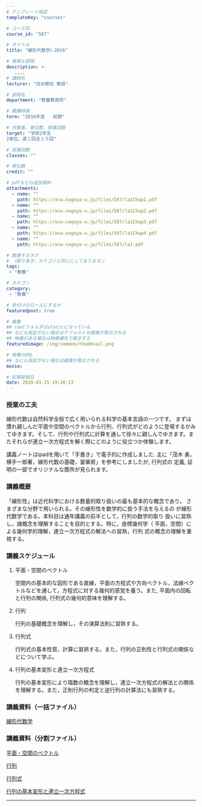 ```yaml
---
# テンプレート指定
templateKey: "courses"

# コースID
course_id: "587"

# タイトル
title: "線形代数学Ⅰ-2016"

# 簡単な説明
description: >-
   ....
# 講師名
lecturer: "白水徹也 教授"

# 部局名
department: "教養教育院"

# 開講時限
term: "2016年度	前期"

# 対象者、単位数、授業回数
target: "学部2年生
2単位、週１回全１５回"

# 授業回数
classes: ""

# 単位数
credit: ""

# pdfなどの追加資料
attachments:
  - name: "" 
    path: https://ocw.nagoya-u.jp/files/587/la1Chap1.pdf
  - name: "" 
    path: https://ocw.nagoya-u.jp/files/587/la1Chap2.pdf
  - name: "" 
    path: https://ocw.nagoya-u.jp/files/587/la1Chap3.pdf
  - name: "" 
    path: https://ocw.nagoya-u.jp/files/587/la1Chap4.pdf
  - name: "" 
    path: https://ocw.nagoya-u.jp/files/587/la1.pdf

# 関連するタグ
# （取り急ぎ、カテゴリと同じにしてあります。）
tags:
 - "教養"

# カテゴリ
category:
 - "教養"

# 色付けのロールにするか
featuredpost: true

# 画像
## rootフォルダはstaticになっている
## なにも指定がない場合はデフォルトの画像が表示される
## 映像がある場合は映像優先で表示する
featuredimage: /img/common/thumbnail.png

# 映像のURL
## なにも指定がない場合は画像が表示される
movie: 

# 記事投稿日
date: 2020-03-25 19:20:13
---
```





### 授業の工夫

線形代数は自然科学全般で広く用いられる科学の基本言語の一つです。 まずは慣れ親しんだ平面や空間のベクトルから行列、行列式がどのように登場するかみてゆきます。そして、行列や行列式に計算を通して徐々に親しんでゆきます。またそれらが連立一次方程式を解く際にどのように役立つか体験します。

講義ノートはipadを用いて「手書き」で電子的に作成しました. 主に「茂木
勇，横手一郎著，線形代数の基礎，裳華房」を参考にしましたが, 行列式の
定義, 証明の一部でオリジナルな箇所が見られます。






### 講義概要
「線形性」は近代科学における数量的取り扱いの最も基本的な概念であり，
さまざまな分野で用いられる。その線形性を数学的に扱う手法を与えるの
が線形代数学である。本科目は通年講義の前半として，行列の数学的取り
扱いに習熟し，諸概念を理解することを目的とする。特に，座標幾何学（
平面，空間）による幾何学的理解，連立一次方程式の解法への習熟，行列
式の概念の理解を重視する。




### 講義スケジュール

1. 平面・空間のベクトル

	空間内の基本的な図形である直線，平面の方程式や方向ベクトル，法線ベクトルなどを通して，方程式に対する幾何的感覚を養う。また, 平面内の回転と行列の関係, 行列式の幾何的意味を理解する。

2. 行列

	行列の基礎概念を理解し，その演算法則に習熟する。

3. 行列式

	行列式の基本性質，計算に習熟する。また，行列の正則性と行列式の関係などについて学ぶ。

4. 行列の基本変形と連立一次方程式

	行列の基本変形により階数の概念を理解し，連立一次方程式の解法との関係を理解する。また，正則行列の判定と逆行列の計算法にも習熟する。



### 講義資料（一括ファイル）

[線形代数学](https://ocw.nagoya-u.jp/files/587/la1.pdf) 


### 講義資料（分割ファイル）

[平面・空間のベクトル](https://ocw.nagoya-u.jp/files/587/la1Chap1.pdf) 




[行列](https://ocw.nagoya-u.jp/files/587/la1Chap2.pdf) 




[行列式](https://ocw.nagoya-u.jp/files/587/la1Chap3.pdf) 




[行列の基本変形と連立一次方程式](https://ocw.nagoya-u.jp/files/587/la1Chap4.pdf) 











-----